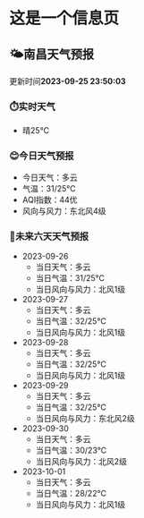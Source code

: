 # 这是一个信息页 
## 🌤️**南昌**天气预报
更新时间**2023-09-25 23:50:03**
### ⏱️实时天气
- 晴25℃
### 😊今日天气预报
- 今日天气：多云
- 气温：31/25℃
- AQI指数：44优
- 风向与风力：东北风4级
### 🤩未来六天天气预报
- 2023-09-26
  - 当日天气：多云
  - 当日气温：31/25℃
  - 当日风向与风力：北风1级
- 2023-09-27
  - 当日天气：多云
  - 当日气温：32/25℃
  - 当日风向与风力：北风1级
- 2023-09-28
  - 当日天气：多云
  - 当日气温：32/25℃
  - 当日风向与风力：北风1级
- 2023-09-29
  - 当日天气：多云
  - 当日气温：32/25℃
  - 当日风向与风力：东北风2级
- 2023-09-30
  - 当日天气：多云
  - 当日气温：30/23℃
  - 当日风向与风力：北风2级
- 2023-10-01
  - 当日天气：多云
  - 当日气温：28/22℃
  - 当日风向与风力：北风1级

